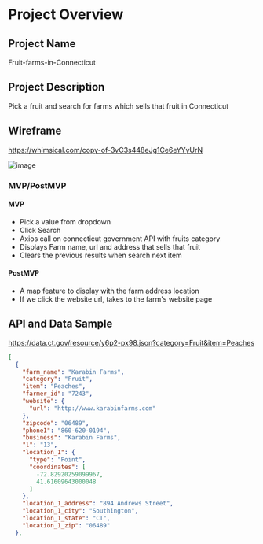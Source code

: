 # Project Overview

## Project Name
Fruit-farms-in-Connecticut

## Project Description
Pick a fruit and search for farms which sells that fruit in Connecticut 

## Wireframe
https://whimsical.com/copy-of-3vC3s448eJg1Ce6eYYyUrN

![image](https://user-images.githubusercontent.com/84349667/121120328-f7de2800-c7e2-11eb-8595-6ced56890410.png)


### MVP/PostMVP
#### MVP
- Pick a value from dropdown
- Click Search
- Axios call on connecticut government API with fruits category
- Displays Farm name, url and address that sells that fruit
- Clears the previous results when search next item

#### PostMVP
- A map feature to display with the farm address location
- If we click the website url, takes to the farm's website page


## API and Data Sample
https://data.ct.gov/resource/y6p2-px98.json?category=Fruit&item=Peaches

```JSON
[
  {
    "farm_name": "Karabin Farms",
    "category": "Fruit",
    "item": "Peaches",
    "farmer_id": "7243",
    "website": {
      "url": "http://www.karabinfarms.com"
    },
    "zipcode": "06489",
    "phone1": "860-620-0194",
    "business": "Karabin Farms",
    "l": "13",
    "location_1": {
      "type": "Point",
      "coordinates": [
        -72.82920259099967,
        41.61609643000048
      ]
    },
    "location_1_address": "894 Andrews Street",
    "location_1_city": "Southington",
    "location_1_state": "CT",
    "location_1_zip": "06489"
  },

